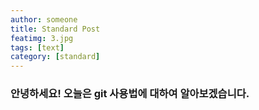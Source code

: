 ```yaml
---
author: someone
title: Standard Post
featimg: 3.jpg
tags: [text]
category: [standard]
---
```

### 안녕하세요! 오늘은 git 사용법에 대하여 알아보겠습니다.